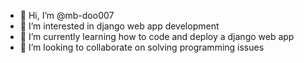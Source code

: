 - 👋 Hi, I’m @mb-doo007
- 👀 I’m interested in django web app development
- 🌱 I’m currently learning how to code and deploy a django web app
- 💞️ I’m looking to collaborate on solving programming issues

<!---
mb-doo007/mb-doo007 is a ✨ special ✨ repository because its `README.md` (this file) appears on your GitHub profile.
You can click the Preview link to take a look at your changes.
--->
